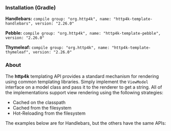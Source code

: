 ### Installation (Gradle)
**Handlebars:** ```compile group: "org.http4k", name: "http4k-template-handlebars", version: "2.26.0"```

**Pebble:** ```compile group: "org.http4k", name: "http4k-template-pebble", version: "2.26.0"```

**Thymeleaf:** ```compile group: "org.http4k", name: "http4k-template-thymeleaf", version: "2.26.0"```

### About
The **http4k** templating API provides a standard mechanism for rendering using common templating libraries. Simply implement the `ViewModel` interface on a model class and pass it to the renderer to get a string. All of the implementations support view rendering using the following strategies:

* Cached on the classpath
* Cached from the filesystem
* Hot-Reloading from the filesystem

The examples below are for Handlebars, but the others have the same APIs:
<script src="https://gist-it.appspot.com/https://github.com/http4k/http4k/blob/master/src/docs/guide/modules/templating/example.kt"></script>
